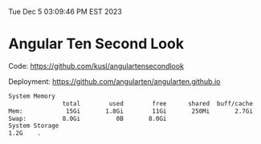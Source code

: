 Tue Dec  5 03:09:46 PM EST 2023

# Angular Ten Second Look

Code: https://github.com/kusl/angulartensecondlook

Deployment: https://github.com/angularten/angularten.github.io

```bash
System Memory
               total        used        free      shared  buff/cache   available
Mem:            15Gi       1.8Gi        11Gi       250Mi       2.7Gi        13Gi
Swap:          8.0Gi          0B       8.0Gi
System Storage
1.2G	.
```
```bash
